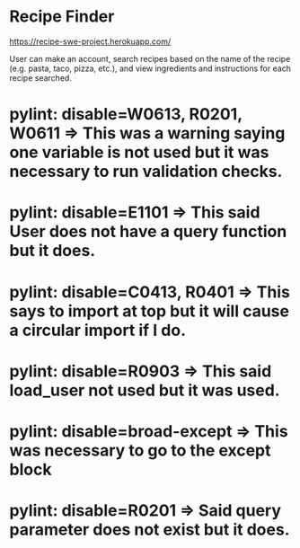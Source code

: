 # Recipe Finder

https://recipe-swe-project.herokuapp.com/

User can make an account, search recipes based on the name of the recipe (e.g. pasta, taco, pizza, etc.), and view ingredients and instructions for each recipe searched.

# pylint: disable=W0613, R0201, W0611  => This was a warning saying one variable is not used but it was necessary to run validation checks.
# pylint: disable=E1101 => This said User does not have a query function but it does.
# pylint: disable=C0413, R0401 => This says to import at top but it will cause a circular import if I do.
# pylint: disable=R0903 => This said load_user not used but it was used. 
# pylint: disable=broad-except => This was necessary to go to the except block
# pylint: disable=R0201 => Said query parameter does not exist but it does.



